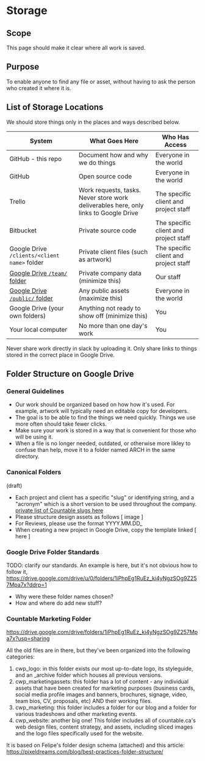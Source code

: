 
# Storage

## Scope

This page should make it clear where all work is saved.

## Purpose

To enable anyone to find any file or asset, without having to ask the person who created it where it is.

## List of Storage Locations

We should store things only in the places and ways described below.

| System  | What Goes Here | Who Has Access |
| ------------- | ------------- | ------------- |
| GitHub - this repo  | Document how and why we do things | Everyone in the world |
| GitHub | Open source code | Everyone in the world |
| Trello | Work requests, tasks. Never store work deliverables here, only links to Google Drive | The specific client and project staff |
| Bitbucket | Private source code | The specific client and project staff |
| Google Drive `/clients/<client name>` folder | Private client files (such as artwork) | The specific client and project staff |
| [Google Drive `/team/` folder](https://drive.google.com/drive/folders/12iWzlcOP_qdFlVcM_U1yLVKB6IDq4Uvd) | Private company data (minimize this) | Our staff |
| [Google Drive `/public/` folder](https://drive.google.com/drive/folders/1Do2l9oaPHlyJ-J6w-BoGAvUmJjK1mDk3) | Any public assets (maximize this) | Everyone in the world |
| Google Drive (your own folders) | Anything not ready to show off (minimize this) | You |
| Your local computer | No more than one day's work | You |

Never share work directly in slack by uploading it. Only share links to things stored in the correct place in Google Drive.

## Folder Structure on Google Drive

### General Guidelines
  * Our work should be organized based on how how it's used. For example, artwork will typically need an editable copy for developers.
  * The goal is to be able to find the things we need quickly. Things we use more often should take fewer clicks.
  * Make sure your work is stored in a way that is convenient for those who will be using it.
  * When a file is no longer needed, outdated, or otherwise more likley to confuse than help, move it to a folder named ARCH in the same directory.

### Canonical Folders
(draft)
  * Each project and client has a specific "slug" or identifying string, and a "acronym" which is a short version to be used throughout the company. [private list of Countable slugs here](https://docs.google.com/spreadsheets/d/11IvCJCtw0iD4vWEOY_tNMvpUnte2eb1Z3exMMtevIzk/edit#gid=279543225)
  * Please structure design assets as follows [ image ]
  * For Reviews, please use the format YYYY.MM.DD_
  * When creating a new project in Google Drive, copy the template linked [ here ]

### Google Drive Folder Standards

TODO: clarify our standards. An example is here, but it's not obvious how to follow it, https://drive.google.com/drive/u/0/folders/1iPhpEg1RuEz_ki4yNgzSOg9Z257Mpa7x?ddrp=1

  * Why were these folder names chosen?
  * How and where do add new stuff?

### Countable Marketing Folder

https://drive.google.com/drive/folders/1iPhpEg1RuEz_ki4yNgzSOg9Z257Mpa7x?usp=sharing

All the old files are in there, but they've been organized into the following categories:
1. cwp_logo: in this folder exists our most up-to-date logo, its styleguide, and an _archive folder which houses all previous versions.
2. cwp_marketingassets: this folder has a lot of content - any individual assets that have been created for marketing purposes (business cards, social media profile images and banners, brochures, signage, video, team bios, CV, proposals, etc) AND their working files.
3. cwp_marketing: this folder includes a folder for our blog and a folder for various tradeshows and other marketing events.
4. cwp_website: another big one!  This folder includes all of countable.ca's web design files, content strategy, and assets, including sliced images and the logo files specifically used for the website.


It is based on Felipe's folder design schema (attached) and this article: https://pixeldreams.com/blog/best-practices-folder-structure/
